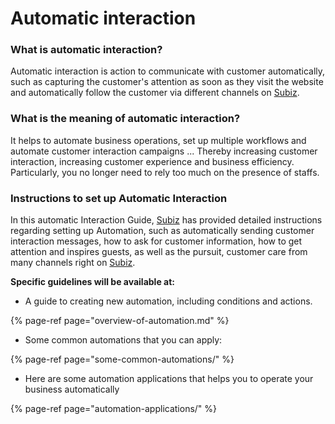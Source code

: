 # Automatic interaction

### What is automatic interaction?

Automatic interaction is action to communicate with customer automatically, such as capturing the customer's attention as soon as they visit the website and automatically follow the customer via different channels on [Subiz](https://subiz.com/en).

### What is the meaning of automatic interaction?

It helps to automate business operations, set up multiple workflows and automate customer interaction campaigns ... Thereby increasing customer interaction, increasing customer experience and business efficiency. Particularly, you no longer need to rely too much on the presence of staffs.

### Instructions to set up Automatic Interaction <a id="cac-huong-dan-thiet-lap-tuong-tac-tu-dong"></a>

In this automatic Interaction Guide, [Subiz](https://subiz.com/en) has provided detailed instructions regarding setting up Automation, such as automatically sending customer interaction messages, how to ask for customer information, how to get attention and inspires guests, as well as the pursuit, customer care from many channels right on [Subiz](https://subiz.com/en).

**Specific guidelines will be available at:**

* A guide to creating new automation, including conditions and actions.

{% page-ref page="overview-of-automation.md" %}

* Some common automations that you can apply:

{% page-ref page="some-common-automations/" %}

* Here are some automation applications that helps you to operate your business automatically

{% page-ref page="automation-applications/" %}







